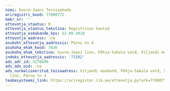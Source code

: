```yaml
---
nimi: Suure-Jaani Tervisekoda
ariregistri_kood: 77000772
kmkr_nr: ''
ettevotja_staatus: R
ettevotja_staatus_tekstina: Registrisse kantud
ettevotja_esmakande_kpv: 22.08.2018
ettevotja_aadress: .na
asukoht_ettevotja_aadressis: Pärnu tn 4
asukoha_ehak_kood: 7836
asukoha_ehak_tekstina: Suure-Jaani linn, Põhja-Sakala vald, Viljandi maakond
indeks_ettevotja_aadressis: '71502'
ads_adr_id: 3276606
ads_ads_oid: .na
ads_normaliseeritud_taisaadress: Viljandi maakond, Põhja-Sakala vald, Suure-Jaani
  linn, Pärnu tn 4
teabesysteemi_link: https://ariregister.rik.ee/ettevotja.py?ark=77000772&ref=rekvisiidid
---
```

